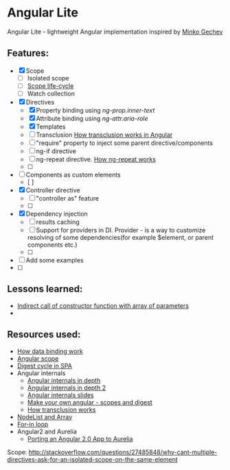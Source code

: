 
# Angular Lite

Angular Lite - lightweight Angular implementation inspired by [Minko Gechev](http://blog.mgechev.com/2015/03/09/build-learn-your-own-light-lightweight-angularjs)

## Features:
 - [x] Scope
   - [ ] Isolated scope
   - [ ] [Scope life-cycle](https://docs.angularjs.org/guide/scope)
   - [ ] Watch collection
 - [x] Directives
   - [x] Property binding using *ng-prop.inner-text*
   - [x] Attribute binding using *ng-attr.aria-role*
   - [x] Templates
   - [ ] Transclusion [How transclusion works in Angular](http://teropa.info/blog/2015/06/09/transclusion.html)
   - [ ] "require" property to inject some parent directive/components
   - [ ] ng-if directive
   - [ ] ng-repeat directive. [How ng-repeat works](https://code.angularjs.org/1.4.9/docs/guide/compiler)
   - [ ]
 - [ ] Components as custom elements
   - [ ]
 - [x] Controller directive
   - [ ] "controller as" feature
   - [ ]
 - [x] Dependency injection
   - [ ] results caching
   - [ ] Support for providers in DI. Provider - is a way to customize resolving of some dependencies(for example $element, or parent components etc.)
   - [ ]
 - [ ] Add some examples
 - [ ]

## Lessons learned:
 - [Indirect call of constructor function with array of parameters](http://stackoverflow.com/a/8843181)
 -

## Resources used:
 - [How data binding work](http://stackoverflow.com/questions/9682092/how-does-data-binding-work-in-angularjs/9693933#9693933)
 - [Angular scope](https://docs.angularjs.org/guide/scope)
 - [Digest cycle in SPA](http://blog.bguiz.com/post/60397801810/digest-cycles-in-single-page-apps/)
 - Angular internals
   - [Angular internals in depth](https://www.smashingmagazine.com/2015/01/angularjs-internals-in-depth/)
   - [Angular internals in depth 2](https://www.smashingmagazine.com/2015/11/angularjs-internals-in-depth-part-2/)
   - [Angular internals slides](http://cvuorinen.github.io/angularjs-internals-slides/#/)
   - [Make your own angular - scopes and digest](http://teropa.info/blog/2013/11/03/make-your-own-angular-part-1-scopes-and-digest.html)
   - [How transclusion works](http://teropa.info/blog/2015/06/09/transclusion.html)
 - [NodeList and Array](https://toddmotto.com/a-comprehensive-dive-into-nodelists-arrays-converting-nodelists-and-understanding-the-dom/)
 - [For-in loop](https://developer.mozilla.org/en-US/docs/Web/JavaScript/Reference/Statements/for...in)
 - Angular2 and Aurelia
   - [Porting an Angular 2.0 App to Aurelia](http://eisenbergeffect.bluespire.com/porting-an-angular-2-0-app-to-aurelia/)

Scope:
http://stackoverflow.com/questions/27485848/why-cant-multiple-directives-ask-for-an-isolated-scope-on-the-same-element
